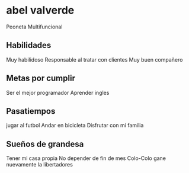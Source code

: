 # abel valverde
Peoneta 
Multifuncional

## Habilidades 
Muy habilidoso
Responsable al tratar con clientes
Muy buen compañero

## Metas por cumplir
Ser el mejor programador
Aprender ingles

## Pasatiempos
jugar al futbol 
Andar en bicicleta
Disfrutar con mi familia

## Sueños de grandesa
Tener mi casa propia
No depender de fin de mes
Colo-Colo gane nuevamente la libertadores 


